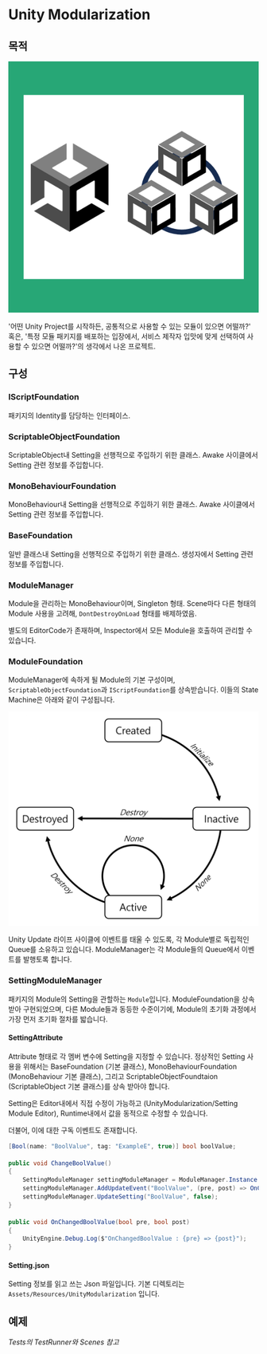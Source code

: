 # Unity Modularization

## 목적

![title](./main.png)

'어떤 Unity Project를 시작하든, 공통적으로 사용할 수 있는 모듈이 있으면 어떨까?' 혹은, '특정 모듈 패키지를 배포하는 입장에서, 서비스 제작자 입맛에 맞게 선택하여 사용할 수 있으면 어떨까?'의 생각에서 나온 프로젝트.

## 구성

### IScriptFoundation

패키지의 Identity를 담당하는 인터페이스.

### ScriptableObjectFoundation

ScriptableObject내 Setting을 선행적으로 주입하기 위한 클래스. Awake 사이클에서 Setting 관련 정보를 주입합니다.

### MonoBehaviourFoundation

MonoBehaviour내 Setting을 선행적으로 주입하기 위한 클래스. Awake 사이클에서 Setting 관련 정보를 주입합니다.

### BaseFoundation

일반 클래스내 Setting을 선행적으로 주입하기 위한 클래스. 생성자에서 Setting 관련 정보를 주입합니다.

### ModuleManager

Module을 관리하는 MonoBehaviour이며, Singleton 형태. Scene마다 다른 형태의 Module 사용을 고려해, `DontDestroyOnLoad` 형태를 배제하였음.

별도의 EditorCode가 존재하며, Inspector에서 모든 Module을 호출하여 관리할 수 있습니다.

### ModuleFoundation

ModuleManager에 속하게 될 Module의 기본 구성이며, `ScriptableObjectFoundation`과 `IScriptFoundation`를 상속받습니다. 이들의 State Machine은 아래와 같이 구성됩니다.

![image](./Images/statemachine_00.png)

Unity Update 라이프 사이클에 이벤트를 태울 수 있도록, 각 Module별로 독립적인 Queue를 소유하고 있습니다. ModuleManager는 각 Module들의 Queue에서 이벤트를 발행토록 합니다.

### SettingModuleManager

패키지의 Module의 Setting을 관할하는 `Module`입니다. ModuleFoundation을 상속받아 구현되었으며, 다른 Module들과 동등한 수준이기에, Module의 초기화 과정에서 가장 먼저 초기화 절차를 밟습니다.

#### SettingAttribute

Attribute 형태로 각 멤버 변수에 Setting을 지정할 수 있습니다. 정상적인 Setting 사용을 위해서는 BaseFoundation (기본 클래스), MonoBehaviourFoundation (MonoBehaviour 기본 클래스), 그리고 ScriptableObjectFoundtaion (ScriptableObject 기본 클래스)를 상속 받아야 합니다.

Setting은 Editor내에서 직접 수정이 가능하고 (UnityModularization/Setting Module Editor), Runtime내에서 값을 동적으로 수정할 수 있습니다.

더불어, 이에 대한 구독 이벤트도 존재합니다.

```csharp
[Bool(name: "BoolValue", tag: "ExampleE", true)] bool boolValue;

public void ChangeBoolValue()
{
    SettingModuleManager settingModuleManager = ModuleManager.Instance.GetModule("SettingModuleManager") as SettingModuleManager;
    settingModuleManager.AddUpdateEvent("BoolValue", (pre, post) => OnChangedBoolValue((bool) pre, (bool) post));
    settingModuleManager.UpdateSetting("BoolValue", false);
}

public void OnChangedBoolValue(bool pre, bool post)
{
    UnityEngine.Debug.Log($"OnChangedBoolValue : {pre} => {post}");
}
```

#### Setting.json

Setting 정보를 읽고 쓰는 Json 파일입니다. 기본 디렉토리는 `Assets/Resources/UnityModularization` 입니다.

## 예제

*Tests의 TestRunner와 Scenes 참고*
